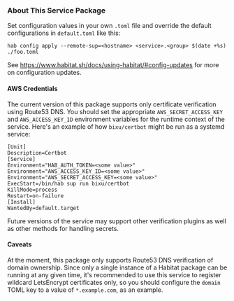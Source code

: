 ### About This Service Package
Set configuration values in your own `.toml` file and override the default
configurations in `default.toml` like this:
```
hab config apply --remote-sup=<hostname> <service>.<group> $(date +%s) ./foo.toml
```
See https://www.habitat.sh/docs/using-habitat/#config-updates for more on
configuration updates.

#### AWS Credentials
The current version of this package supports only certificate verification using
Route53 DNS. You should set the appropriate `AWS_SECRET_ACCESS_KEY` and
`AWS_ACCESS_KEY_ID` environment variables for the runtime context of the service.
Here's an example of how `bixu/certbot` might be run as a systemd service:
```
[Unit]
Description=Certbot
[Service]
Environment="HAB_AUTH_TOKEN=<some value>"
Environment="AWS_ACCESS_KEY_ID=<some value>"
Environment="AWS_SECRET_ACCESS_KEY=<some value>"
ExecStart=/bin/hab sup run bixu/certbot
KillMode=process
Restart=on-failure
[Install]
WantedBy=default.target
```
Future versions of the service may support other verification plugins as well as
other methods for handling secrets.

#### Caveats
At the moment, this package only supports Route53 DNS verification of domain
ownership. Since only a single instance of a Habitat package can be running at
any given time, it's recommended to use this service to register wildcard
LetsEncrypt certificates only, so you should configure the `domain` TOML
key to a value of `*.example.com`, as an example.
